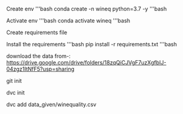 Create env
'''bash
conda create -n wineq python=3.7 -y
'''bash

Activate env
'''bash
conda activate wineq
'''bash

Create requirements file

Install the requirements
'''bash
pip install -r requirements.txt
'''bash

download the data from-:
https://drive.google.com/drive/folders/18zqQiCJVgF7uzXgfbIJ-04zgz1ItNfF5?usp=sharing

git init

dvc init

dvc add data_given/winequality.csv